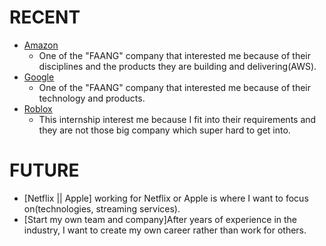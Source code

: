 # RECENT
- [Amazon](https://www.amazon.jobs/en/jobs/1557929/software-development-engineer-internship-summer-2022-us)
  - One of the "FAANG" company that interested me because of their disciplines and the products they are building and delivering(AWS).
- [Google](https://careers.google.com/jobs/results/115615177363071686-software-engineering-intern-bachelors-summer-2022/?distance=50&hl=en_US&jlo=en_US&q=sde&skills=intern&src=Online%2FHouse%20Ads%2FBKWS)
  - One of the "FAANG" company that interested me because of their technology and products.
- [Roblox](https://corp.roblox.com/careers/listing/?gh_jid=3376216)
  - This internship interest me because I fit into their requirements and they are not those big company which super hard to get into.
# FUTURE
- [Netflix || Apple] working for Netflix or Apple is where I want to focus on(technologies, streaming services).
- [Start my own team and company]After years of experience in the industry, I want to create my own career rather than work for others.
